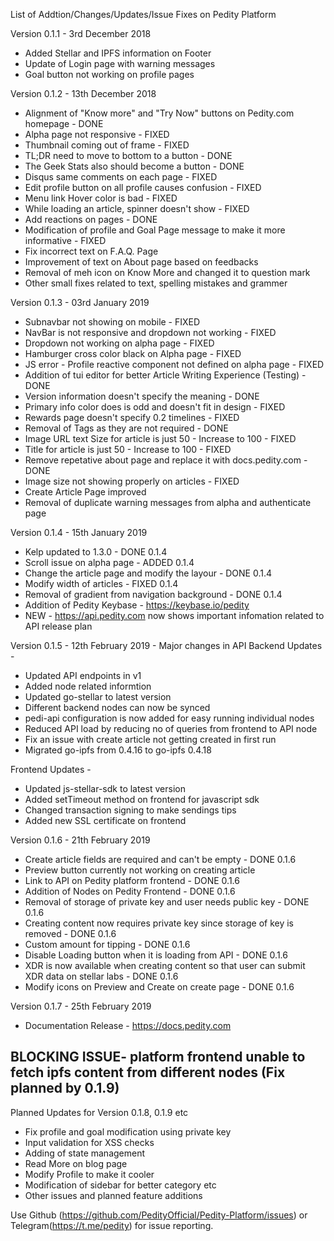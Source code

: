 List of Addtion/Changes/Updates/Issue Fixes on Pedity Platform

Version 0.1.1 - 3rd December 2018
- Added Stellar and IPFS information on Footer
- Update of Login page with warning messages
- Goal button not working on profile pages

Version 0.1.2 - 13th December 2018
- Alignment of "Know more" and "Try Now" buttons on Pedity.com homepage - DONE
- Alpha page not responsive - FIXED
- Thumbnail coming out of frame - FIXED
- TL;DR need to move to bottom to a button - DONE
- The Geek Stats also should become a button - DONE
- Disqus same comments on each page - FIXED
- Edit profile button on all profile causes confusion - FIXED
- Menu link Hover color is bad - FIXED
- While loading an article, spinner doesn't show - FIXED
- Add reactions on pages - DONE
- Modification of profile and Goal Page message to make it more informative - FIXED
- Fix incorrect text on F.A.Q. Page
- Improvement of text on About page based on feedbacks
- Removal of meh icon on Know More and changed it to question mark
- Other small fixes related to text, spelling mistakes and grammer

Version 0.1.3 - 03rd January 2019
- Subnavbar not showing on mobile - FIXED 
- NavBar is not responsive and dropdown not working - FIXED
- Dropdown not working on alpha page - FIXED
- Hamburger cross color black on Alpha page - FIXED
- JS error - Profile reactive component not defined on alpha page - FIXED 
- Addition of tui editor for better Article Writing Experience (Testing) - DONE
- Version information doesn't specify the meaning - DONE 
- Primary info color does is odd and doesn't fit in design - FIXED 
- Rewards page doesn't specify 0.2 timelines - FIXED 
- Removal of Tags as they are not required - DONE 
- Image URL text Size for article is just 50 - Increase to 100 - FIXED 
- Title for article is just 50 - Increase to 100 - FIXED
- Remove repetative about page and replace it with docs.pedity.com - DONE 
- Image size not showing properly on articles - FIXED 
- Create Article Page improved
- Removal of duplicate warning messages from alpha and authenticate page

Version 0.1.4 - 15th January 2019
- Kelp updated to 1.3.0 - DONE 0.1.4
- Scroll issue on alpha page - ADDED 0.1.4
- Change the article page and modify the layour - DONE 0.1.4
- Modify width of articles - FIXED 0.1.4
- Removal of gradient from navigation background - DONE 0.1.4
- Addition of Pedity Keybase - https://keybase.io/pedity
- NEW - https://api.pedity.com now shows important infomation related to API release plan

Version 0.1.5 - 12th February 2019 - Major changes in API
Backend Updates - 
- Updated API endpoints in v1 
- Added node related informtion
- Updated go-stellar to latest version 
- Different backend nodes can now be synced
- pedi-api configuration is now added for easy running individual nodes
- Reduced API load by reducing no of queries from frontend to API node
- Fix an issue with create article not getting created in first run
- Migrated go-ipfs from 0.4.16 to go-ipfs 0.4.18

Frontend Updates - 
- Updated js-stellar-sdk to latest version
- Added setTimeout method on frontend for javascript sdk
- Changed transaction signing to make sendings tips
- Added new SSL certificate on frontend

Version 0.1.6 - 21th February 2019
- Create article fields are required and can't be empty - DONE 0.1.6
- Preview button currently not working on creating article
- Link to API on Pedity platform frontend - DONE 0.1.6
- Addition of Nodes on Pedity Frontend - DONE 0.1.6
- Removal of storage of private key and user needs public key - DONE 0.1.6
- Creating content now requires private key since storage of key is removed - DONE 0.1.6
- Custom amount for tipping - DONE 0.1.6
- Disable Loading button when it is loading from API - DONE 0.1.6
- XDR is now available when creating content so that user can submit XDR data on stellar labs - DONE 0.1.6
- Modify icons on Preview and Create on create page - DONE 0.1.6

Version 0.1.7 - 25th February 2019
- Documentation Release - https://docs.pedity.com

## BLOCKING ISSUE- platform frontend unable to fetch ipfs content from different nodes (Fix planned by 0.1.9)

Planned Updates for Version 0.1.8, 0.1.9 etc
- Fix profile and goal modification using private key
- Input validation for XSS checks
- Adding of state management
- Read More on blog page
- Modify Profile to make it cooler
- Modification of sidebar for better category etc
- Other issues and planned feature additions

Use Github (https://github.com/PedityOfficial/Pedity-Platform/issues) or Telegram(https://t.me/pedity) for issue reporting.
